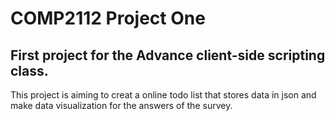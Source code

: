 # COMP2112 Project One
## First project for the Advance client-side scripting class.

This project is aiming to creat a online todo list that stores data in json and
make data visualization for the answers of the survey.
